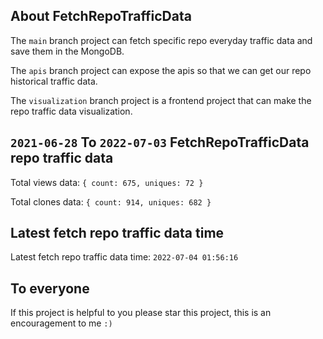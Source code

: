 ## About FetchRepoTrafficData

The `main` branch project can fetch specific repo everyday traffic data and save them in the MongoDB.

The `apis` branch project can expose the apis so that we can get our repo historical traffic data.

The `visualization` branch project is a frontend project that can make the repo traffic data visualization.

## `2021-06-28` To `2022-07-03` FetchRepoTrafficData repo traffic data

Total views data: `{ count: 675, uniques: 72 }`

Total clones data: `{ count: 914, uniques: 682 }`

## Latest fetch repo traffic data time

Latest fetch repo traffic data time: `2022-07-04 01:56:16`

## To everyone

If this project is helpful to you please star this project, this is an encouragement to me `:)`



